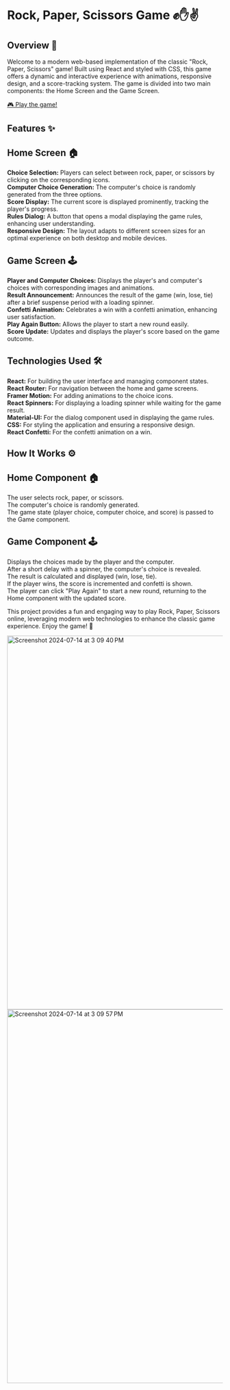 # Rock, Paper, Scissors Game ✊✋✌️
## Overview 🌟
Welcome to a modern web-based implementation of the classic "Rock, Paper, Scissors" game! Built using React and styled with CSS, this game offers a dynamic and interactive experience with animations, responsive design, and a score-tracking system. The game is divided into two main components: the Home Screen and the Game Screen.

[🎮 Play the game!](https://mythilik908.github.io/rock-papers-scissors/)

## Features ✨
## Home Screen 🏠

**Choice Selection:** Players can select between rock, paper, or scissors by clicking on the corresponding icons. <br>
**Computer Choice Generation:** The computer's choice is randomly generated from the three options. <br>
**Score Display:** The current score is displayed prominently, tracking the player's progress. <br>
**Rules Dialog:** A button that opens a modal displaying the game rules, enhancing user understanding. <br>
**Responsive Design:** The layout adapts to different screen sizes for an optimal experience on both desktop and mobile devices. <br>

## Game Screen 🕹️
**Player and Computer Choices:** Displays the player's and computer's choices with corresponding images and animations. <br>
**Result Announcement:** Announces the result of the game (win, lose, tie) after a brief suspense period with a loading spinner. <br>
**Confetti Animation:** Celebrates a win with a confetti animation, enhancing user satisfaction. <br>
**Play Again Button:** Allows the player to start a new round easily. <br>
**Score Update:** Updates and displays the player's score based on the game outcome. <br>
 
## Technologies Used 🛠️
**React:** For building the user interface and managing component states. <br>
**React Router:** For navigation between the home and game screens. <br>
**Framer Motion:** For adding animations to the choice icons. <br>
**React Spinners:** For displaying a loading spinner while waiting for the game result. <br>
**Material-UI:** For the dialog component used in displaying the game rules. <br>
**CSS:** For styling the application and ensuring a responsive design. <br>
**React Confetti:** For the confetti animation on a win. <br>

## How It Works ⚙️
## Home Component 🏠
The user selects rock, paper, or scissors.  <br>
The computer's choice is randomly generated.  <br>
The game state (player choice, computer choice, and score) is passed to the Game component.  <br>

## Game Component 🕹️
Displays the choices made by the player and the computer.  <br>
After a short delay with a spinner, the computer's choice is revealed.  <br>
The result is calculated and displayed (win, lose, tie).  <br>
If the player wins, the score is incremented and confetti is shown.  <br>
The player can click "Play Again" to start a new round, returning to the Home component with the updated score.  <br>

This project provides a fun and engaging way to play Rock, Paper, Scissors online, leveraging modern web technologies to enhance the classic game experience. Enjoy the game! 🥳

<img width="873" alt="Screenshot 2024-07-14 at 3 09 40 PM" src="https://github.com/user-attachments/assets/9d4f1488-35ed-4f12-80f7-7c7c7ad29693">

<img width="873" alt="Screenshot 2024-07-14 at 3 09 57 PM" src="https://github.com/user-attachments/assets/00568304-091a-4d1e-a0d7-1ff412e7a6da">




